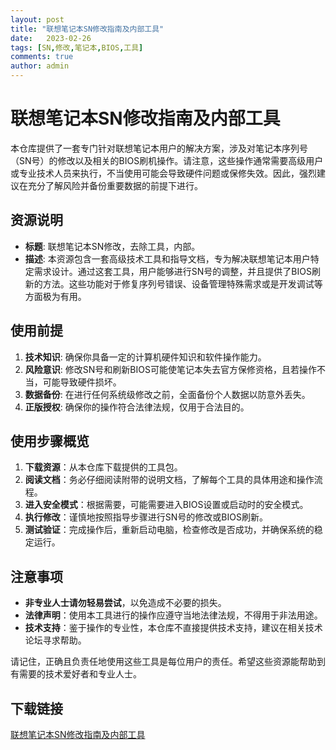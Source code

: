 ```yaml
---
layout: post
title: "联想笔记本SN修改指南及内部工具"
date:   2023-02-26
tags: [SN,修改,笔记本,BIOS,工具]
comments: true
author: admin
---
```

# 联想笔记本SN修改指南及内部工具

本仓库提供了一套专门针对联想笔记本用户的解决方案，涉及对笔记本序列号（SN号）的修改以及相关的BIOS刷机操作。请注意，这些操作通常需要高级用户或专业技术人员来执行，不当使用可能会导致硬件问题或保修失效。因此，强烈建议在充分了解风险并备份重要数据的前提下进行。

## 资源说明

- **标题**: 联想笔记本SN修改，去除工具，内部。
- **描述**: 本资源包含一套高级技术工具和指导文档，专为解决联想笔记本用户特定需求设计。通过这套工具，用户能够进行SN号的调整，并且提供了BIOS刷新的方法。这些功能对于修复序列号错误、设备管理特殊需求或是开发调试等方面极为有用。

## 使用前提

1. **技术知识**: 确保你具备一定的计算机硬件知识和软件操作能力。
2. **风险意识**: 修改SN号和刷新BIOS可能使笔记本失去官方保修资格，且若操作不当，可能导致硬件损坏。
3. **数据备份**: 在进行任何系统级修改之前，全面备份个人数据以防意外丢失。
4. **正版授权**: 确保你的操作符合法律法规，仅用于合法目的。

## 使用步骤概览

1. **下载资源**：从本仓库下载提供的工具包。
2. **阅读文档**：务必仔细阅读附带的说明文档，了解每个工具的具体用途和操作流程。
3. **进入安全模式**：根据需要，可能需要进入BIOS设置或启动时的安全模式。
4. **执行修改**：谨慎地按照指导步骤进行SN号的修改或BIOS刷新。
5. **测试验证**：完成操作后，重新启动电脑，检查修改是否成功，并确保系统的稳定运行。

## 注意事项

- **非专业人士请勿轻易尝试**，以免造成不必要的损失。
- **法律声明**：使用本工具进行的操作应遵守当地法律法规，不得用于非法用途。
- **技术支持**：鉴于操作的专业性，本仓库不直接提供技术支持，建议在相关技术论坛寻求帮助。

请记住，正确且负责任地使用这些工具是每位用户的责任。希望这些资源能帮助到有需要的技术爱好者和专业人士。

## 下载链接

[联想笔记本SN修改指南及内部工具](https://pan.quark.cn/s/00a1383f1674)